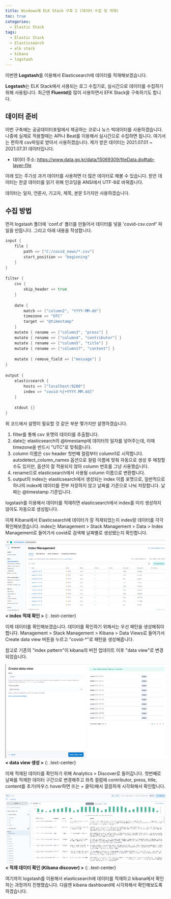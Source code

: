 ```yaml
---
title: Windows에 ELK Stack 구축 2 (데이터 수집 및 적재)
toc: true
categories:
  - Elastic Stack
tags:
  - Elastic Stack
  - Elasticsearch
  - elk stack
  - kibana
  - logstash
---
```


이번엔 **Logstash**를 이용해서 Elasticsearch에 데이터를 적재해보겠습니다.

**Logstash**는 ELK Stack에서 사용되는 로그 수집기로, 실시간으로 데이터를 수집하기 위해 사용됩니다. 최근엔 **Fluentd**를 많이 사용하면서 EFK Stack을 구축하기도 합니다. 

## **데이터 준비**


이번 구축에는 공공데이터포털에서 제공하는 코로나 뉴스 빅데이터를 사용하겠습니다. 나중에 실제로 적용할때는 API나 Beat를 이용해서 실시간으로 수집하면 됩니다. 여기서는 편하게 csv파일로 받아서 사용하겠습니다. 제가 받은 데이터는 2021.07.01 ~ 2021.07.31 데이터입니다.

* 데이터 주소: <https://www.data.go.kr/data/15069309/fileData.do#tab-layer-file>

아래 있는 주기성 과거 데이터를 사용하면 더 많은 데이터로 해볼 수 있습니다. 받은 데이터는 한글 데이터를 읽기 위해 인코딩을 ANSI에서 UTF-8로 바꿔줍니다.

데이터는 일자, 언론사, 기고자, 제목, 본문 5가지만 사용하겠습니다.

##  **수집 방법**


먼저 logstash 폴더에 'conf.d' 폴더를 만들어서 데이터를 넣을 'covid-csv.conf' 파일을 만듭니다. 그리고 아래 내용을 작성합니다.

```go
input {
    file {
        path => ["C:/covid_news/*.csv"]
        start_position => "beginning"
    }
}

filter {
    csv {
        skip_header => true
    }

    date { 
        match => ["column2", "YYYY-MM-dd"]
        timezone => "UTC"
        target => "@timestamp"
    }
    mutate { rename => ["column3", "press"] }
    mutate { rename => ["column4", "contributor"] }
    mutate { rename => ["column5", "title"] }
    mutate { rename => ["column17", "content"] }

    mutate { remove_field => ["message"] }
}

output {
    elasticsearch {
        hosts => ["localhost:9200"]
        index => "covid-%{+YYYY.MM.dd}"
    }

    stdout {}
}
```

위 코드에서 설명이 필요할 것 같은 부분 몇가지만 설명하겠습니다.

1. filter를 통해 csv 포맷의 데이터를 추출합니다.
2. date는 elasticsearch의 @timestamp에 데이터의 일자를 넣어주는데, 이때 timezone을 반드시 "UTC"로 맞춰줍니다.
3. column 이름은 csv header 첫번째 컬럼부터 column1로 시작합니다. autodetect\_column\_names 옵션으로 컬럼 이름에 맞춰 자동으로 생성 후 매칭할 수도 있지만, 옵션이 잘 적용되지 않아 column 번호를 그냥 사용했습니다.
4. rename으로 elasticsearch에서 사용될 column 이름으로 변환합니다.
5. output의 index는 elasticsearch에서 생성되는 index 이름 포맷으로, 일반적으로 하나의 index에 데이터를 전부 저장하지 않고 날짜를 기준으로 나눠 저장합니다. 날짜는 @timestamp 기준입니다.

logstash를 이용해서 데이터를 적재하면 elasticsearch에서 index를 미리 생성하지 않아도 자동으로 생성됩니다.

이제 Kibana에서 Elasticsearch에 데이터가 잘 적재되었는지 index랑 데이터를 각각 확인해보겠습니다. index는 Management > Stack Management > Data > Index Management로 들어가서 covid로 검색해 날짜별로 생성됐는지 확인합니다.

![index result](/assets/images/posts/2022-3-16-tistory-post-7/img-1.png)
**< index 적재 확인 >**
{: .text-center}
<br>

이제 데이터를 확인해보겠습니다. 데이터를 확인하기 위해서는 우선 패턴을 생성해줘야합니다. Management > Stack Management > Kibana > Data Views로 들어가서 Create data view 버튼을 누르고 "covid-\*"로 패턴을 생성해줍니다. 

참고로 기존의 "index pattern"이 kibana의 버전 업데이트 이후 "data view"로 변경되었습니다.

![data view](/assets/images/posts/2022-3-16-tistory-post-7/img-2.png)
**< data view 생성 >**
{: .text-center}
<br>

이제 적재된 데이터를 확인하기 위해 Analytics > Discover로 들어갑니다. 첫번째로 날짜를 적재한 데이터 구간으로 변경해주고 좌측 컬럼에 contributor, press, title, content를 추가(마우스 hover하면 뜨는 + 클릭)해서 깔끔하게 시각화해서 확인합니다.

![discover](/assets/images/posts/2022-3-16-tistory-post-7/img-3.png)
**< 적재 데이터 확인 (Kibana discover) >**
{: .text-center}
<br>

여기까지 logstash를 이용해서 elasticsearch에 데이터를 적재하고 kibana에서 확인하는 과정까지 진행했습니다. 다음엔 kibana dashboard에 시각화해서 확인해보도록 하겠습니다.
